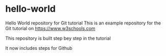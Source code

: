 # hello-world
Hello World repository for Git tutorial
This is an example repository for the Git tutorial on https://www.w3schools.com

This repository is built step bey step in the tutorial

It now includes steps for Github
